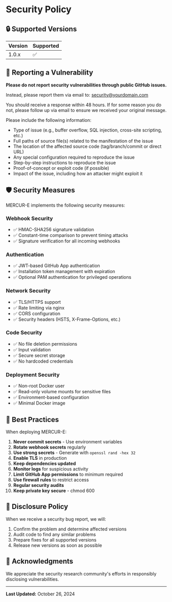 # Security Policy

## 🔒 Supported Versions

| Version | Supported          |
| ------- | ------------------ |
| 1.0.x   | :white_check_mark: |

## 🐛 Reporting a Vulnerability

**Please do not report security vulnerabilities through public GitHub issues.**

Instead, please report them via email to: security@yourdomain.com

You should receive a response within 48 hours. If for some reason you do not, please follow up via email to ensure we received your original message.

Please include the following information:

- Type of issue (e.g., buffer overflow, SQL injection, cross-site scripting, etc.)
- Full paths of source file(s) related to the manifestation of the issue
- The location of the affected source code (tag/branch/commit or direct URL)
- Any special configuration required to reproduce the issue
- Step-by-step instructions to reproduce the issue
- Proof-of-concept or exploit code (if possible)
- Impact of the issue, including how an attacker might exploit it

## 🛡️ Security Measures

MERCUR-E implements the following security measures:

### Webhook Security
- ✅ HMAC-SHA256 signature validation
- ✅ Constant-time comparison to prevent timing attacks
- ✅ Signature verification for all incoming webhooks

### Authentication
- ✅ JWT-based GitHub App authentication
- ✅ Installation token management with expiration
- ✅ Optional PAM authentication for privileged operations

### Network Security
- ✅ TLS/HTTPS support
- ✅ Rate limiting via nginx
- ✅ CORS configuration
- ✅ Security headers (HSTS, X-Frame-Options, etc.)

### Code Security
- ✅ No file deletion permissions
- ✅ Input validation
- ✅ Secure secret storage
- ✅ No hardcoded credentials

### Deployment Security
- ✅ Non-root Docker user
- ✅ Read-only volume mounts for sensitive files
- ✅ Environment-based configuration
- ✅ Minimal Docker image

## 🔐 Best Practices

When deploying MERCUR-E:

1. **Never commit secrets** - Use environment variables
2. **Rotate webhook secrets** regularly
3. **Use strong secrets** - Generate with `openssl rand -hex 32`
4. **Enable TLS** in production
5. **Keep dependencies updated**
6. **Monitor logs** for suspicious activity
7. **Limit GitHub App permissions** to minimum required
8. **Use firewall rules** to restrict access
9. **Regular security audits**
10. **Keep private key secure** - chmod 600

## 📝 Disclosure Policy

When we receive a security bug report, we will:

1. Confirm the problem and determine affected versions
2. Audit code to find any similar problems
3. Prepare fixes for all supported versions
4. Release new versions as soon as possible

## 🙏 Acknowledgments

We appreciate the security research community's efforts in responsibly disclosing vulnerabilities.

---

**Last Updated:** October 26, 2024
